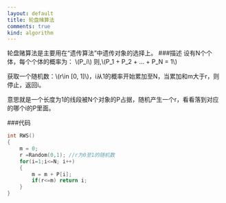 ```yaml
---
layout: default
title: 轮盘赌算法
comments: true
kind: algorithm
---
```

轮盘赌算法是主要用在“遗传算法”中遗传对象的选择上。
###描述
设有N个个体，每个个体的概率为：
\\(P_i\\) 则,\\(P_1 + P_2 + ... + P_N = 1\\)

获取一个随机数：\\(r\in [0, 1]\\)，i从1的概率开始累加至N，当累加和m大于r，则停止，返回i。

意思就是一个长度为1的线段被N个对象的P占据，随机产生一个r，看看落到对应的哪个i的P里面。

###代码

```c++
int RWS()
{
    m = 0;
    r =Random(0,1); //r为0至1的随机数
    for(i=1;i<=N; i++)
    {
        m = m + P[i];
        if(r<=m) return i;
    }
}

```
